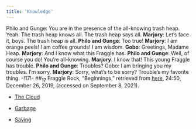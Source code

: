 ```yaml
---
title: 'Knowledge'
---
```


Philo and Gunge: You are in the presence of the all-knowing trash heap. Yeah. The trash heap knows all. The trash heap says all. **Marjory**: Let’s face it, boys. The trash heap is all. **Philo and Gunge**: Too true! **Marjory**: I am orange peels! I am coffee grounds! I am wisdom. **Gobo**: Greetings, Madame Heap. **Marjory**: And I know what this Fraggle has. **Philo and Gunge**: Well, of course you do! You’re all-knowing. **Marjory**: I know that! This young Fraggle has trouble. **Philo and Gunge**: Troubles? Gobo: I am bringing you my troubles. I’m sorry. **Marjory**: Sorry, what’s to be sorry? Trouble’s my favorite thing. -!17!-
##<sub class="subscript">**17**</sub> Fraggle Rock, “Beginnings,” retrieved from <u>[here</u>](https://www.youtube.com/watch?v=yZk1sfEK1NE), 24:50, December 26, 2019, (accessed on September 8, 2021).

* [The Cloud](Clouds_en)

* [Garbage](Dirt_en)

* [Saving](Saving_en)
